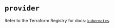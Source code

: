 # `provider`

Refer to the Terraform Registry for docs: [`kubernetes`](https://registry.terraform.io/providers/hashicorp/kubernetes/2.28.0/docs).
